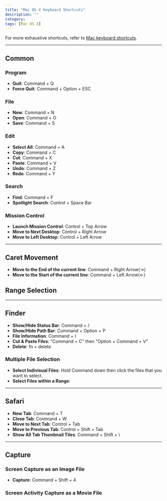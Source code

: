 ```yaml
---
title: "Mac OS X Keyboard Shortcuts"
description: ""
category: 
tags: [Mac OS X]
---
```


For more exhaustive shortcuts, refer to [Mac keyboard shortcuts](https://support.apple.com/en-us/HT201236).

---

## Common

### Program
* **Quit**: Command + Q
* **Force Quit**: Command + Option + ESC

### File
* **New**: Command + N
* **Open**: Command + O
* **Save**: Command + S

### Edit
* **Select All**: Command + A
* **Copy**: Command + C
* **Cut**: Command + X
* **Paste**: Command + V
* **Undo**: Command + Z
* **Redo**: Command + Y

### Search
* **Find**: Command + F
* **Spotlight Search**: Control + Space Bar

### Mission Control
* **Launch Mission Control**: Control + Top Arrow
* **Move to Next Desktop**: Control + Right Arrow
* **Move to Left Desktop**: Control + Left Arrow

---

## Caret Movement
* **Move to the End of the current line**: Command + Right Arrow(->)
* **Move to the Start of the current line**: Command + Left Arrow(<-)
## Range Selection

----

## Finder
* **Show/Hide Status Bar**: Command + /
* **Show/Hide Path Bar**: Command + Option + P
* **File Information**: Command + I
* **Cut & Paste Files**: "Command + C" then "Option + Command + V"
* **Delete**: fn + delete

### Multiple File Selection
* **Select Indivisual Files**: Hold Command down then click the files that you want to select.
* **Select Files within a Range**: 

----

## Safari
* **New Tab**: Command + T
* **Close Tab**: Command + W
* **Move to Next Tab**: Control + Tab
* **Move to Previous Tab**: Control + Shift + Tab
* **Show All Tab Thumbnail Tiles**: Command + Shift + \

----

## Capture

### Screen Capture as an Image File
* **Capture**: Command + Shift + 4

### Screen Activity Capture as a Movie File

